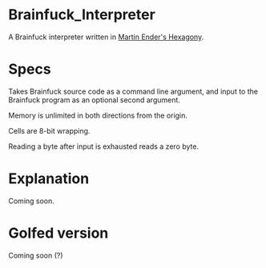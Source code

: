 # Brainfuck_Interpreter

A Brainfuck interpreter written in [Martin Ender's Hexagony](https://github.com/m-ender/hexagony).

# Specs

Takes Brainfuck source code as a command line argument, and input to the Brainfuck program as an optional second argument.

Memory is unlimited in both directions from the origin.

Cells are 8-bit wrapping.

Reading a byte after input is exhausted reads a zero byte.

# Explanation

Coming soon.

# Golfed version

Coming soon (?)
